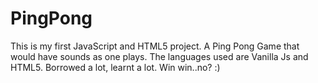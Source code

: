 # PingPong
This is my first JavaScript and HTML5 project. A Ping Pong Game that would have sounds as one plays. The languages used are Vanilla Js and HTML5. Borrowed a lot, learnt a lot. Win win..no? :)
